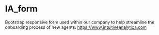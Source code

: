 # IA_form
Bootstrap responsive form used within our company to help streamline the onboarding process of new agents. 
https://www.intuitiveanalytica.com
